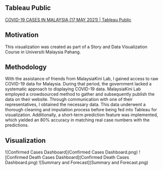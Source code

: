 ## Tableau Public

[COVID-19 CASES IN MALAYSIA (17 MAY 2021) | Tableau Public](https://public.tableau.com/app/profile/muhammad.farhad/viz/COVID-19CASESINMALAYSIA17MAY2021/ConfirmedCasesDashboard)

## Motivation

This visualization was created as part of a Story and Data Visualization Course in Universiti Malaysia Pahang.

## Methodology

With the assistance of friends from MalaysiaKini Lab, I gained access to raw COVID-19 data for Malaysia. During that period, the government lacked a systematic approach to displaying COVID-19 data. MalaysiaKini Lab employed a crowdsourced method to gather and subsequently publish the data on their website. Through communication with one of their representatives, I obtained the necessary data. This data underwent a thorough cleaning and imputation process before being fed into Tableau for visualization. Additionally, a short-term prediction feature was implemented, which yielded an 80% accuracy in matching real case numbers with the predictions.


## Visualization

![Confirmed Cases Dashboard](Confirmed Cases Dashboard.png)
![Confirmed Death Cases Dashboard](Confirmed Death Cases Dashboard.png)
![Summary and Forecast](Summary and Forecast.png)
